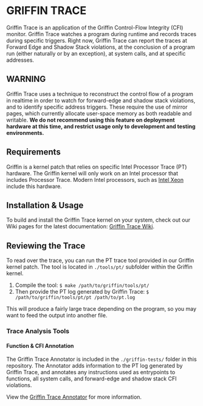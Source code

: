 GRIFFIN TRACE
=============

Griffin Trace is an application of the Griffin Control-Flow Integrity (CFI) monitor. Griffin Trace watches a program during runtime and records traces during specific triggers. Right now, Griffin Trace can report the traces at Forward Edge and Shadow Stack violations, at the conclusion of a program run (either naturally or by an exception), at system calls, and at specific addresses.

## WARNING

Griffin Trace uses a technique to reconstruct the control flow of a program in realtime in order to watch for forward-edge and  shadow stack violations, and to identify specific address triggers. These require the use of mirror pages, which currently allocate user-space memory as both readable and writable. **We do not recommend using this feature on deployment hardware at this time, and restrict usage only to development and testing environments.**

## Requirements

Griffin is a kernel patch that relies on specific Intel Processor Trace (PT) hardware. The Griffin kernel will only work on an Intel processor that includes Processor Trace. Modern Intel processors, such as [Intel Xeon](https://software.intel.com/en-us/articles/intel-xeon-processor-e5-2600-v4-product-family-technical-overview) include this hardware.

## Installation & Usage

To build and install the Griffin Trace kernel on your system, check out our Wiki pages for the latest documentation: [Griffin Trace Wiki](https://github.com/TJAndHisStudents/Griffin-Trace/wiki/0.-Home).

## Reviewing the Trace

To read over the trace, you can run the PT trace tool provided in our Griffin kernel patch. The tool is located in ```./tools/pt/``` subfolder within the Griffin kernel.

1) Compile the tool: ```$ make /path/to/griffin/tools/pt/```
2) Then provide the PT log generated by Griffin Trace: ```$ /path/to/griffin/tools/pt/pt /path/to/pt.log```

This will produce a fairly large trace depending on the program, so you may want to feed the output into another file.

### Trace Analysis Tools

#### Function & CFI Annotation

The Griffin Trace Annotator is included in the ```./griffin-tests/``` folder in this repository. The Annotator adds information to the PT log generated by Griffin Trace, and annotates any instructions used as entrypoints to functions, all system calls, and forward-edge and shadow stack CFI violations.

View the [Griffin Trace Annotator](https://github.com/TJAndHisStudents/griffin-trace-annotator/) for more information.
